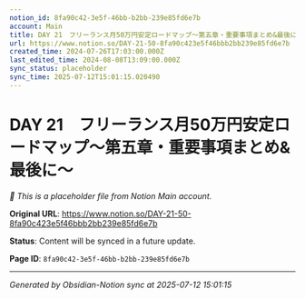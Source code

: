 ```yaml
---
notion_id: 8fa90c42-3e5f-46bb-b2bb-239e85fd6e7b
account: Main
title: DAY 21　フリーランス月50万円安定ロードマップ〜第五章・重要事項まとめ&最後に〜
url: https://www.notion.so/DAY-21-50-8fa90c423e5f46bbb2bb239e85fd6e7b
created_time: 2024-07-26T17:03:00.000Z
last_edited_time: 2024-08-08T13:09:00.000Z
sync_status: placeholder
sync_time: 2025-07-12T15:01:15.020490
---
```


# DAY 21　フリーランス月50万円安定ロードマップ〜第五章・重要事項まとめ&最後に〜

*🔄 This is a placeholder file from Notion Main account.*

**Original URL**: https://www.notion.so/DAY-21-50-8fa90c423e5f46bbb2bb239e85fd6e7b

**Status**: Content will be synced in a future update.

**Page ID**: `8fa90c42-3e5f-46bb-b2bb-239e85fd6e7b`

---

*Generated by Obsidian-Notion sync at 2025-07-12 15:01:15*
